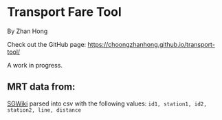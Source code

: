 # Transport Fare Tool
By Zhan Hong

Check out the GitHub page: https://choongzhanhong.github.io/transport-tool/

A work in progress.

## MRT data from:

[SGWiki](https://sgwiki.com/wiki/List_of_Distance_between_Stations)
parsed into csv with the following values:
`id1, station1, id2, station2, line, distance`

